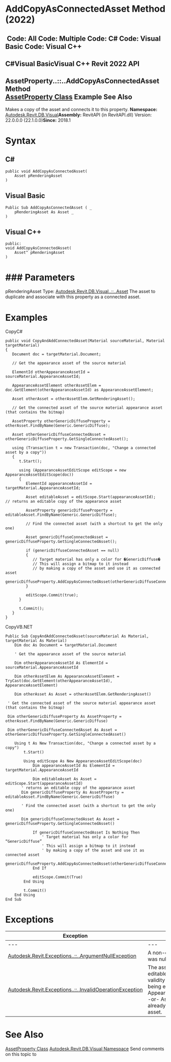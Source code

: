 # AddCopyAsConnectedAsset Method (2022)

﻿
 Code: All Code: Multiple Code: C# Code: Visual Basic Code: Visual C++   
---  
C#Visual BasicVisual C++
Revit 2022 API  
---  
AssetProperty..::..AddCopyAsConnectedAsset Method   
[AssetProperty Class](7be89499-d011-ab43-4715-0ee6f9335970.md "AssetProperty Class") Example See Also  
---  
Makes a copy of the asset and connects it to this property. 
**Namespace:** [Autodesk.Revit.DB.Visual](f5a10581-6ac2-be19-0e32-f87d05bc8b83.md "Autodesk.Revit.DB.Visual Namespace")**Assembly:** RevitAPI (in RevitAPI.dll) Version: 22.0.0.0 (22.1.0.0)**Since:** 2018.1 
# Syntax
C#  
---  
```text
public void AddCopyAsConnectedAsset(
	Asset pRenderingAsset
)
```
  
Visual Basic  
---  
```text
Public Sub AddCopyAsConnectedAsset ( _
	pRenderingAsset As Asset _
)
```
  
Visual C++  
---  
```text
public:
void AddCopyAsConnectedAsset(
	Asset^ pRenderingAsset
)
```
  
# ### Parameters
pRenderingAsset
    Type: [Autodesk.Revit.DB.Visual..::..Asset](598e104b-b6ec-9ebe-7a93-ec96b8cbeba9.md "Asset Class") The asset to duplicate and associate with this property as a connected asset. 
# Examples
CopyC#
```text
public void CopyAndAddConnectedAsset(Material sourceMaterial, Material targetMaterial)
{
   Document doc = targetMaterial.Document;

   // Get the appearance asset of the source material

   ElementId otherAppearanceAssetId = sourceMaterial.AppearanceAssetId;

   AppearanceAssetElement otherAssetElem = doc.GetElement(otherAppearanceAssetId) as AppearanceAssetElement;

   Asset otherAsset = otherAssetElem.GetRenderingAsset();

   // Get the connected asset of the source material appearance asset (that contains the bitmap)

   AssetProperty otherGenericDiffuseProperty = otherAsset.FindByName(Generic.GenericDiffuse);

   Asset otherGenericDiffuseConnectedAsset = otherGenericDiffuseProperty.GetSingleConnectedAsset();

   using (Transaction t = new Transaction(doc, "Change a connected asset by a copy"))
   {
      t.Start();

      using (AppearanceAssetEditScope editScope = new AppearanceAssetEditScope(doc))
      {
         ElementId appearanceAssetId = targetMaterial.AppearanceAssetId;

         Asset editableAsset = editScope.Start(appearanceAssetId);   // returns an editable copy of the appearance asset                   

         AssetProperty genericDiffuseProperty = editableAsset.FindByName(Generic.GenericDiffuse);

         // Find the connected asset (with a shortcut to get the only one)

         Asset genericDiffuseConnectedAsset = genericDiffuseProperty.GetSingleConnectedAsset();

         if (genericDiffuseConnectedAsset == null)
         {
            // Target material has only a color for �GenericDiffuse�
            // This will assign a bitmap to it instead
            // by making a copy of the asset and use it as connected asset
            genericDiffuseProperty.AddCopyAsConnectedAsset(otherGenericDiffuseConnectedAsset);
         }       

         editScope.Commit(true);
      }

      t.Commit();
   }
}
```

CopyVB.NET
```text
Public Sub CopyAndAddConnectedAsset(sourceMaterial As Material, targetMaterial As Material)
    Dim doc As Document = targetMaterial.Document

    ' Get the appearance asset of the source material

    Dim otherAppearanceAssetId As ElementId = sourceMaterial.AppearanceAssetId

    Dim otherAssetElem As AppearanceAssetElement = TryCast(doc.GetElement(otherAppearanceAssetId), AppearanceAssetElement)

    Dim otherAsset As Asset = otherAssetElem.GetRenderingAsset()

 ' Get the connected asset of the source material appearance asset (that contains the bitmap)

 Dim otherGenericDiffuseProperty As AssetProperty = otherAsset.FindByName(Generic.GenericDiffuse)

 Dim otherGenericDiffuseConnectedAsset As Asset = otherGenericDiffuseProperty.GetSingleConnectedAsset()

    Using t As New Transaction(doc, "Change a connected asset by a copy")
        t.Start()

        Using editScope As New AppearanceAssetEditScope(doc)
            Dim appearanceAssetId As ElementId = targetMaterial.AppearanceAssetId

            Dim editableAsset As Asset = editScope.Start(appearanceAssetId)
       ' returns an editable copy of the appearance asset                   
       Dim genericDiffuseProperty As AssetProperty = editableAsset.FindByName(Generic.GenericDiffuse)

       ' Find the connected asset (with a shortcut to get the only one)

       Dim genericDiffuseConnectedAsset As Asset = genericDiffuseProperty.GetSingleConnectedAsset()

            If genericDiffuseConnectedAsset Is Nothing Then
                ' Target material has only a color for “GenericDiffuse”
                ' This will assign a bitmap to it instead
                ' by making a copy of the asset and use it as connected asset
                genericDiffuseProperty.AddCopyAsConnectedAsset(otherGenericDiffuseConnectedAsset)
            End If

            editScope.Commit(True)
        End Using

        t.Commit()
    End Using
End Sub
```

# Exceptions
| Exception | Condition |
| --- | --- |
| --- | --- |
| [Autodesk.Revit.Exceptions..::..ArgumentNullException](631e1424-60f4-929b-4e52-dda9dcd26316.md "ArgumentNullException Class") | A non-optional argument was null |
| [Autodesk.Revit.Exceptions..::..InvalidOperationException](9e715f03-3884-e539-4dd6-8d7545733adc.md "InvalidOperationException Class") | The asset property is not editable. -or- Cannot check validity for a property not being edited in AppearanceAssetEditScope. -or- Asset property is already connected to one asset. |

# See Also
[AssetProperty Class](7be89499-d011-ab43-4715-0ee6f9335970.md "AssetProperty Class")
[Autodesk.Revit.DB.Visual Namespace](f5a10581-6ac2-be19-0e32-f87d05bc8b83.md "Autodesk.Revit.DB.Visual Namespace")
Send comments on this topic to 